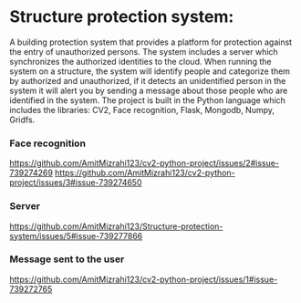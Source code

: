 # Structure protection system:

A building protection system that provides a platform for protection against the entry of unauthorized persons.
The system includes a server which synchronizes the authorized identities to the cloud.
When running the system on a structure, the system will identify people and categorize them by authorized and unauthorized, if it detects an unidentified person in the system it will alert you by sending a message about those people who are identified in the system.
The project is built in the Python language which includes the libraries:
CV2, Face recognition, Flask, Mongodb, Numpy, Gridfs.

### Face recognition
https://github.com/AmitMizrahi123/cv2-python-project/issues/2#issue-739274269
https://github.com/AmitMizrahi123/cv2-python-project/issues/3#issue-739274650

### Server
https://github.com/AmitMizrahi123/Structure-protection-system/issues/5#issue-739277866

### Message sent to the user
https://github.com/AmitMizrahi123/cv2-python-project/issues/1#issue-739272765
